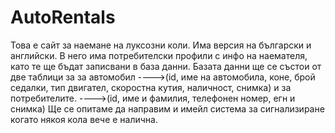 # AutoRentals
Toва е сайт за наемане на луксозни коли.
Има версия на български и английски.
В него има потребителски профили с инфо на 
наемателя, като те ще бъдат записвани в база данни.
Базата данни ще се състои от две таблици за
за автомобил
---->(id, име на автомобила, коне, брой седалки, тип двигател, скоростна кутия, наличност, снимка) 
и за потребителите.
---->(id, име и фамилия, телефонен номер, егн и снимка)
Ще се опитаме да направим и имейл система за сигнализиране когато 
някоя кола вече е налична.
